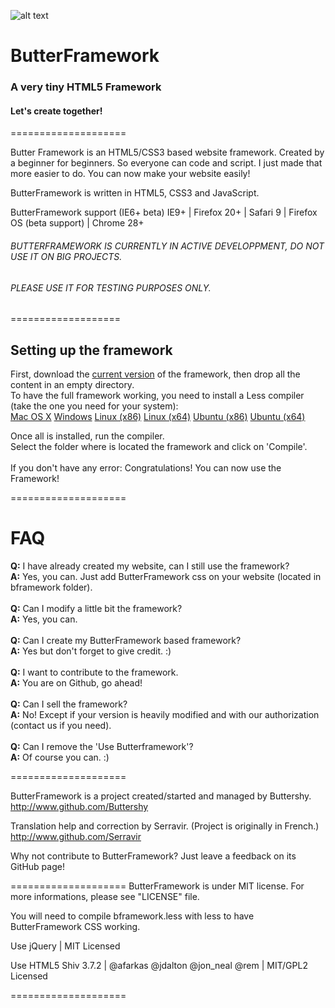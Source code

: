 ![alt text](http://image.noelshack.com/fichiers/2014/28/1405109768-bftest.png "ButterFramework")

# ButterFramework

### A very tiny HTML5 Framework

#### Let's create together!



====================

Butter Framework is an HTML5/CSS3 based website framework. Created by a beginner for beginners.
So everyone can code and script. I just made that more easier to do.
You can now make your website easily!

ButterFramework is written in HTML5, CSS3 and JavaScript.

ButterFramework support (IE6+ beta) IE9+ | Firefox 20+ | Safari 9 | Firefox OS (beta support) | Chrome 28+

###### BUTTERFRAMEWORK IS CURRENTLY IN ACTIVE DEVELOPPMENT, DO NOT USE IT ON BIG PROJECTS. 
###### PLEASE USE IT FOR TESTING PURPOSES ONLY.

===================
## Setting up the framework

First, download the [current version](https://github.com/Buttershy/ButterFramework/archive/master.zip) of the framework, then drop all the content in an empty directory.<br>
To have the full framework working, you need to install a Less compiler (take the one you need for your system):<br />[Mac OS X](http://incident57.com/less/files/Less.zip) [Windows](http://winless.org/downloads/WinLess-1.8.3.msi) [Linux (x86)](https://www.amazon.com/clouddrive/share?s=c4glyJwmQ3gin6Uz5kqeK0) [Linux (x64)](http://www.amazon.com/gp/drive/share/179-0051775-1073453?ie=UTF8&s=c4glyJwmQ3gin6Uz5kqeK0) [Ubuntu (x86)](https://www.amazon.com/clouddrive/share?s=uPyHYhj3QpMmXwrmIOjU_w) [Ubuntu (x64)](https://www.amazon.com/clouddrive/share?s=AJfhBKi8Rccqn6j-2R9ctU)

Once all is installed, run the compiler.<br>
Select the folder where is located the framework and click on 'Compile'.
<br /><br />
If you don't have any error: Congratulations! You can now use the Framework!



====================
# FAQ

<strong>Q:</strong> I have already created my website, can I still use the framework?
<br>
<strong>A:</strong> Yes, you can. Just add ButterFramework css on your website (located in bframework folder).
<br><br>
<strong>Q:</strong> Can I modify a little bit the framework?
<br>
<strong>A:</strong> Yes, you can.
<br><br>
<strong>Q:</strong> Can I create my ButterFramework based framework?
<br>
<strong>A:</strong> Yes but don't forget to give credit. :)
<br><br>
<strong>Q:</strong> I want to contribute to the framework.
<br>
<strong>A:</strong> You are on Github, go ahead! 
<br><br>
<strong>Q:</strong> Can I sell the framework?
<br>
<strong>A:</strong> No! Except if your version is heavily modified and with our authorization (contact us if you need).
<br><br>
<strong>Q:</strong> Can I remove the 'Use Butterframework'?
<br>
<strong>A:</strong> Of course you can. :)
<br>

====================

ButterFramework is a project created/started and managed by Buttershy.<br />
http://www.github.com/Buttershy

Translation help and correction by Serravir. (Project is originally in French.)<br />
http://www.github.com/Serravir

Why not contribute to ButterFramework? Just leave a feedback on its GitHub page!

====================
ButterFramework is under MIT license. For more informations, please see "LICENSE" file.

You will need to compile bframework.less with less to have ButterFramework CSS working.

Use jQuery | MIT Licensed

Use HTML5 Shiv 3.7.2 | @afarkas @jdalton @jon_neal @rem | MIT/GPL2 Licensed

====================
